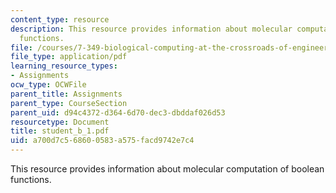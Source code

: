 ```yaml
---
content_type: resource
description: This resource provides information about molecular computation of boolean
  functions.
file: /courses/7-349-biological-computing-at-the-crossroads-of-engineering-and-science-spring-2005/a700d7c568600583a575facd9742e7c4_student_b_1.pdf
file_type: application/pdf
learning_resource_types:
- Assignments
ocw_type: OCWFile
parent_title: Assignments
parent_type: CourseSection
parent_uid: d94c4372-d364-6d70-dec3-dbddaf026d53
resourcetype: Document
title: student_b_1.pdf
uid: a700d7c5-6860-0583-a575-facd9742e7c4
---
```

This resource provides information about molecular computation of boolean functions.

